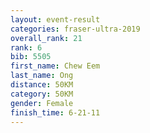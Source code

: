 ```yaml
---
layout: event-result 
categories: fraser-ultra-2019 
overall_rank: 21
rank: 6
bib: 5505
first_name: Chew Eem
last_name: Ong
distance: 50KM
category: 50KM
gender: Female
finish_time: 6-21-11
---
```

